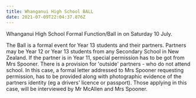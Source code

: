 ```yaml
---
title: Whanganui High School BALL
date: 2021-07-09T22:04:37.876Z
---
```

Whanganui High School Formal Function/Ball in on Saturday 10 July.  

The Ball is a formal event for Year 13 students and their partners. Partners may be Year 12 or Year 13 students from any Secondary School in New Zealand. If the partner is in Year 11, special permission has to be got from Mrs Spooner. There is a provision for 'outside' partners - who do not attend school. In this case, a formal letter addressed to Mrs Spooner requesting permission, has to be provided along with photographic evidence of the partners identity (eg a drivers' licence or passport). Those applying in this case, will be interviewed by Mr McAllen and Mrs Spooner.

